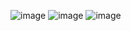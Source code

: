 ![image](https://github.com/user-attachments/assets/a70cbde8-5ec3-4bf6-aed0-9ec4b1b67264)
![image](https://github.com/user-attachments/assets/a31b7086-d43c-4d67-aacc-6b9004a20288)
![image](https://github.com/user-attachments/assets/15dd56d1-49f3-46dc-a038-657e6925da80)
